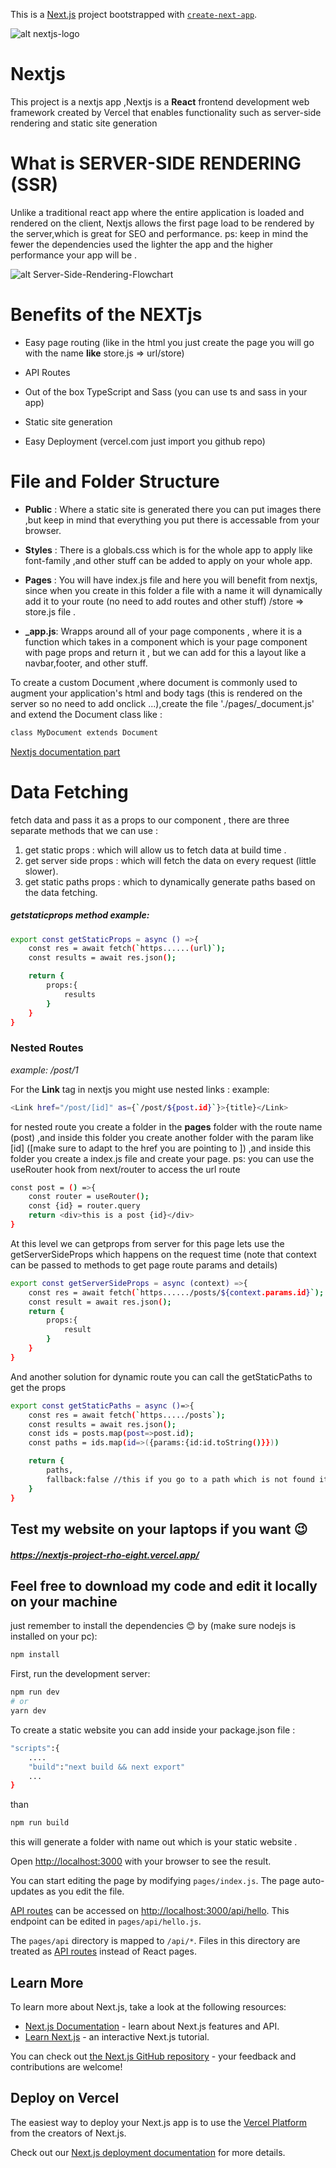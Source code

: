 This is a [Next.js](https://nextjs.org/) project bootstrapped with [`create-next-app`](https://github.com/vercel/next.js/tree/canary/packages/create-next-app).

![alt nextjs-logo](./1200px-Nextjs-logo.svg.png)

# Nextjs

This project is a nextjs app ,Nextjs is a **React** frontend development web framework created by Vercel that enables functionality such as server-side rendering and static site generation

# What is SERVER-SIDE RENDERING (SSR)

Unlike a traditional react app where the entire application is loaded and rendered on the client, Nextjs allows the first page load to be rendered by the server,which is great for SEO and performance.
ps: keep in mind the fewer the dependencies used the lighter the app and the higher performance your app will be .

![alt Server-Side-Rendering-Flowchart](./Server-Side-Rendering-Flowchart.jpg)

# Benefits of the NEXTjs

- Easy page routing (like in the html you just create the page you will go with the name **like** store.js => url/store)

- API Routes

- Out of the box TypeScript and Sass (you can use ts and sass in your app)

- Static site generation

- Easy Deployment (vercel.com just import you github repo)

# File and Folder Structure

- **Public** : Where a static site is generated there you can put images there ,but keep in mind that everything you put there is accessable from your browser.

- **Styles** : There is a globals.css which is for the whole app to apply like font-family ,and other stuff can be added to apply on your whole app.

- **Pages** : You will have index.js file and here you will benefit from nextjs, since when you create in this folder a file with a name it will dynamically add it to your route (no need to add routes and other stuff) /store => store.js file .

- **\_app.js**: Wrapps around all of your page components , where it is a function which takes in a component which is your page component with page props and return it , but we can add for this a layout like a navbar,footer, and other stuff.

To create a custom Document ,where document is commonly used to augment your application's html and body tags (this is rendered on the server so no need to add onclick ...),create the file './pages/\_document.js' and extend the Document class like :

```bash
class MyDocument extends Document
```

[Nextjs documentation part](https://nextjs.org/docs/advanced-features/custom-document)

# Data Fetching

fetch data and pass it as a props to our component , there are three separate methods that we can use :

1. get static props : which will allow us to fetch data at build time .
2. get server side props : which will fetch the data on every request (little slower).
3. get static paths props : which to dynamically generate paths based on the data fetching.

##### getstaticprops method example:

```bash
export const getStaticProps = async () =>{
    const res = await fetch(`https......(url)`);
    const results = await res.json();

    return {
        props:{
            results
        }
    }
}
```

### Nested Routes

_example: /post/1_

For the **Link** tag in nextjs you might use nested links :
example:

```bash
<Link href="/post/[id]" as={`/post/${post.id}`}>{title}</Link>
```

for nested route you create a folder in the **pages** folder with the route name (post) ,and inside this folder
you create another folder with the param like [id] ([make sure to adapt to the href you are pointing to ]) ,and inside this folder you create a index.js file and create your page.
ps: you can use the useRouter hook from next/router to access the url route

```bash
const post = () =>{
    const router = useRouter();
    const {id} = router.query
    return <div>this is a post {id}</div>
}
```

At this level we can getprops from server for this page lets use the getServerSideProps which happens on the request time (note that context can be passed to methods to get page route params and details)

```bash
export const getServerSideProps = async (context) =>{
    const res = await fetch(`https....../posts/${context.params.id}`);
    const result = await res.json();
    return {
        props:{
            result
        }
    }
}
```

And another solution for dynamic route you can call the getStaticPaths to get the props

```bash
export const getStaticPaths = async ()=>{
    const res = await fetch(`https...../posts`);
    const results = await res.json();
    const ids = posts.map(post=>post.id);
    const paths = ids.map(id=>({params:{id:id.toString()}}))

    return {
        paths,
        fallback:false //this if you go to a path which is not found it will return a 404 page
    }
}
```

## Test my website on your laptops if you want 😉

##### https://nextjs-project-rho-eight.vercel.app/

## Feel free to download my code and edit it locally on your machine

just remember to install the dependencies 😊 by (make sure nodejs is installed on your pc):

```bash
npm install
```

First, run the development server:

```bash
npm run dev
# or
yarn dev
```

To create a static website you can add inside your package.json file :

```bash
"scripts":{
    ....
    "build":"next build && next export"
    ...
}
```

than

```bash
npm run build
```

this will generate a folder with name out which is your static website .

Open [http://localhost:3000](http://localhost:3000) with your browser to see the result.

You can start editing the page by modifying `pages/index.js`. The page auto-updates as you edit the file.

[API routes](https://nextjs.org/docs/api-routes/introduction) can be accessed on [http://localhost:3000/api/hello](http://localhost:3000/api/hello). This endpoint can be edited in `pages/api/hello.js`.

The `pages/api` directory is mapped to `/api/*`. Files in this directory are treated as [API routes](https://nextjs.org/docs/api-routes/introduction) instead of React pages.

## Learn More

To learn more about Next.js, take a look at the following resources:

- [Next.js Documentation](https://nextjs.org/docs) - learn about Next.js features and API.
- [Learn Next.js](https://nextjs.org/learn) - an interactive Next.js tutorial.

You can check out [the Next.js GitHub repository](https://github.com/vercel/next.js/) - your feedback and contributions are welcome!

## Deploy on Vercel

The easiest way to deploy your Next.js app is to use the [Vercel Platform](https://vercel.com/new?utm_medium=default-template&filter=next.js&utm_source=create-next-app&utm_campaign=create-next-app-readme) from the creators of Next.js.

Check out our [Next.js deployment documentation](https://nextjs.org/docs/deployment) for more details.
